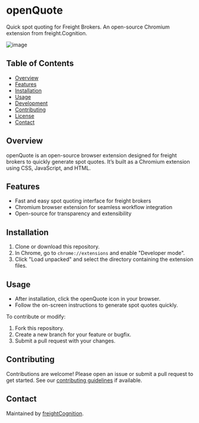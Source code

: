 # openQuote

Quick spot quoting for Freight Brokers. An open-source Chromium extension from freight.Cognition.

![image](https://github.com/user-attachments/assets/cac5fb09-c021-439b-8574-779b356af9e9)

## Table of Contents

- [Overview](#overview)
- [Features](#features)
- [Installation](#installation)
- [Usage](#usage)
- [Development](#development)
- [Contributing](#contributing)
- [License](#license)
- [Contact](#contact)

## Overview

openQuote is an open-source browser extension designed for freight brokers to quickly generate spot quotes. It’s built as a Chromium extension using CSS, JavaScript, and HTML.

## Features

- Fast and easy spot quoting interface for freight brokers
- Chromium browser extension for seamless workflow integration
- Open-source for transparency and extensibility

## Installation

1. Clone or download this repository.
2. In Chrome, go to `chrome://extensions` and enable "Developer mode".
3. Click "Load unpacked" and select the directory containing the extension files.

## Usage

- After installation, click the openQuote icon in your browser.
- Follow the on-screen instructions to generate spot quotes quickly.

To contribute or modify:

1. Fork this repository.
2. Create a new branch for your feature or bugfix.
3. Submit a pull request with your changes.

## Contributing

Contributions are welcome! Please open an issue or submit a pull request to get started. See our [contributing guidelines](CONTRIBUTING.md) if available.

## Contact

Maintained by [freightCognition](https://github.com/freightCognition).
